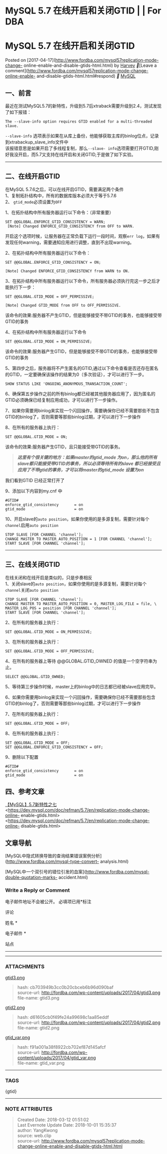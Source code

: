 # MySQL 5.7 在线开启和关闭GTID | | For DBA

  

# MySQL 5.7 在线开启和关闭GTID

Posted on [2017-04-17](http://www.fordba.com/mysql57replication-mode-change-
online-enable-and-disable-gtids-html.html) by
[Harvey](http://www.fordba.com/author/admin) __[Leave a
comment](http://www.fordba.com/mysql57replication-mode-change-online-enable-
and-disable-gtids-html.html#respond) __
[MySQL](http://www.fordba.com/category/mysql)

## 一、前言

最近在测试MySQL5.7的新特性，升级到5.7后xtraback需要升级到2.4，测试发现了如下报错：

    
    
    The --slave-info option requires GTID enabled for a multi-threaded slave.
    
    

`--slave-info` 选项表示如果在从库上备份，他能够获取主库的binlog位点，记录到xtrabackup_slave_info文件中  
该报错意思是如果开启了多线程复制，那么`--slave-
info`选项需要打开GTID,刚好我没开启，而5.7又支持在线开启和关闭GTID,于是做了如下实验。

* * *

## 二、在线开启GTID

在MySQL 5.7.6之后，可以在线开启GTID，需要满足两个条件  
1、复制拓扑结构中，所有的数据库版本必须大于等于5.7.6  
2、 `gtid_mode`必须设置为`OFF`

1、在拓扑结构中所有服务器运行以下命令：（非常重要）

    
    
    SET @@GLOBAL.ENFORCE_GTID_CONSISTENCY = WARN;
     [Note] Changed ENFORCE_GTID_CONSISTENCY from OFF to WARN.
    

开启这个选项时候，让服务器在正常负载下运行一段时间，观察`err log`，如果有发现任何warning，需要通知应用进行调整，直到不出现warning。

2、在拓扑结构中所有服务器运行以下命令：

    
    
    SET @@GLOBAL.ENFORCE_GTID_CONSISTENCY = ON;
    
    [Note] Changed ENFORCE_GTID_CONSISTENCY from WARN to ON.
    

3、在拓扑结构中所有服务器运行以下命令，所有服务器必须执行完这一步之后才能执行下一步：

    
    
    SET @@GLOBAL.GTID_MODE = OFF_PERMISSIVE;
    
    [Note] Changed GTID_MODE from OFF to OFF_PERMISSIVE.
    

该命令的效果:服务器不产生GTID，但是能够接受不带GTID的事务，也能够接受带GTID的事务

4、在拓扑结构中所有服务器运行以下命令

    
    
    SET @@GLOBAL.GTID_MODE = ON_PERMISSIVE;
    

该命令的效果:服务器产生GTID，但是能够接受不带GTID的事务，也能够接受带GTID的事务

5、第四步之后，服务器将不产生匿名的GTID,通过以下命令查看是否还存在匿名的GTID，一定要确保该操作的结果为0（多次验证），才可以进行下一步。

    
    
    SHOW STATUS LIKE 'ONGOING_ANONYMOUS_TRANSACTION_COUNT';
    
    

[](http://fordba.com/wp-content/uploads/2017/04/gtid2.png)

6、确保第五步操作之前的所有binlog都已经被其他服务器应用了，因为匿名的GTID必须确保已经复制应用成功，才可以进行下一步操作。

7、如果你需要用binlog来实现一个闪回操作，需要确保你已经不需要那些不包含GTID的binlog了，否则需要等那些binlog过期，才可以进行下一步操作

8、在所有的服务器上执行：

    
    
    SET @@GLOBAL.GTID_MODE = ON;
    

该命令的效果:服务器产生GTID，且只能接受带GTID的事务。

> **_这里有个很关键的地方：如果master的gtid_mode 为on，那么他的所有slave都只能接受带GTID的事务，所以必须等待所有的slave
都已经接受且应用了不带gtid的事务，才可以将master的gtid_mode 设置为on_**

[](http://fordba.com/wp-content/uploads/2017/04/gtid3.png)

我们看到GTID 已经正常打开了  
[](http://fordba.com/wp-content/uploads/2017/04/gtid_var.png)

9、添加以下内容到my.cnf 中

    
    
    #GTID#
    enforce_gtid_consistency       = on
    gtid_mode                      = on
    

10、开启slave的`auto position`，如果你使用的是多源复制，需要针对每个`channel`启用`auto position`

    
    
    STOP SLAVE [FOR CHANNEL 'channel'];
    CHANGE MASTER TO MASTER_AUTO_POSITION = 1 [FOR CHANNEL 'channel'];
    START SLAVE [FOR CHANNEL 'channel'];
    

* * *

## 三、在线关闭GTID

在线关闭和在线开启是类似的，只是步奏相反  
1、关闭slave的`auto position`，如果你使用的是多源复制，需要针对每个`channel`关闭`auto position`

    
    
    STOP SLAVE [FOR CHANNEL 'channel'];
    CHANGE MASTER TO MASTER_AUTO_POSITION = 0, MASTER_LOG_FILE = file, \
    MASTER_LOG_POS = position [FOR CHANNEL 'channel'];
    START SLAVE [FOR CHANNEL 'channel'];
    

2、在所有的服务器上执行：

    
    
    SET @@GLOBAL.GTID_MODE = ON_PERMISSIVE;
    
    

3、在所有的服务器上执行：

    
    
    SET @@GLOBAL.GTID_MODE = OFF_PERMISSIVE;
    
    

4、在所有的服务器上等待 @@GLOBAL.GTID_OWNED 的值是一个空字符串为止。

    
    
    SELECT @@GLOBAL.GTID_OWNED;
    
    

5、等待第三步操作时候，master上的binlog中的日志都已经被slave应用完毕。

6、如果你需要用binlog来实现一个闪回操作，需要确保你已经不需要那些包含GTID的binlog了，否则需要等那些binlog过期，才可以进行下一步操作

7、在所有的服务器上执行：

    
    
    SET @@GLOBAL.GTID_MODE = OFF;
    
    

8、在所有的服务器上执行：

    
    
    SET @@GLOBAL.GTID_MODE = OFF;
    SET @@GLOBAL.ENFORCE_GTID_CONSISTENCY = OFF;
    

9、删除以下配置

    
    
    #GTID#
    enforce_gtid_consistency       = on
    gtid_mode                      = on
    
    

## 四、参考文章

[【MySQL】5.7新特性之七 ](http://blog.itpub.net/22664653/viewspace-2133818/)  
<https://dev.mysql.com/doc/refman/5.7/en/replication-mode-change-online-
enable-gtids.html>  
<https://dev.mysql.com/doc/refman/5.7/en/replication-mode-change-online-
disable-gtids.html>

## 文章导航

[MySQL中隐式转换导致的查询结果错误案例分析](http://www.fordba.com/mysql-type-convert-
analysis.html)

[MySQL中一个双引号的错位引发的血案](http://www.fordba.com/mysql-double-quotation-marks-
accident.html)

### Write a Reply or Comment

电子邮件地址不会被公开。 必填项已用*标注

评论

姓名 *

电子邮件 *

站点

* * *

  


---
### ATTACHMENTS
[cb703949b3cc0b20cbceb6b96d090baf]: media/gtid3.png
[gtid3.png](media/gtid3.png)
>hash: cb703949b3cc0b20cbceb6b96d090baf  
>source-url: http://fordba.com/wp-content/uploads/2017/04/gtid3.png  
>file-name: gtid3.png  

[d61605cb0f49fe24a99698c1aa85eddf]: media/gtid2.png
[gtid2.png](media/gtid2.png)
>hash: d61605cb0f49fe24a99698c1aa85eddf  
>source-url: http://fordba.com/wp-content/uploads/2017/04/gtid2.png  
>file-name: gtid2.png  

[f91a001a38f8922cb702ef87d145afcf]: media/gtid_var.png
[gtid_var.png](media/gtid_var.png)
>hash: f91a001a38f8922cb702ef87d145afcf  
>source-url: http://fordba.com/wp-content/uploads/2017/04/gtid_var.png  
>file-name: gtid_var.png  


---
### TAGS
{gtid}

---
### NOTE ATTRIBUTES
>Created Date: 2018-03-12 01:51:02  
>Last Evernote Update Date: 2018-10-01 15:35:37  
>author: YangKwong  
>source: web.clip  
>source-url: http://www.fordba.com/mysql57replication-mode-change-online-enable-and-disable-gtids-html.html  